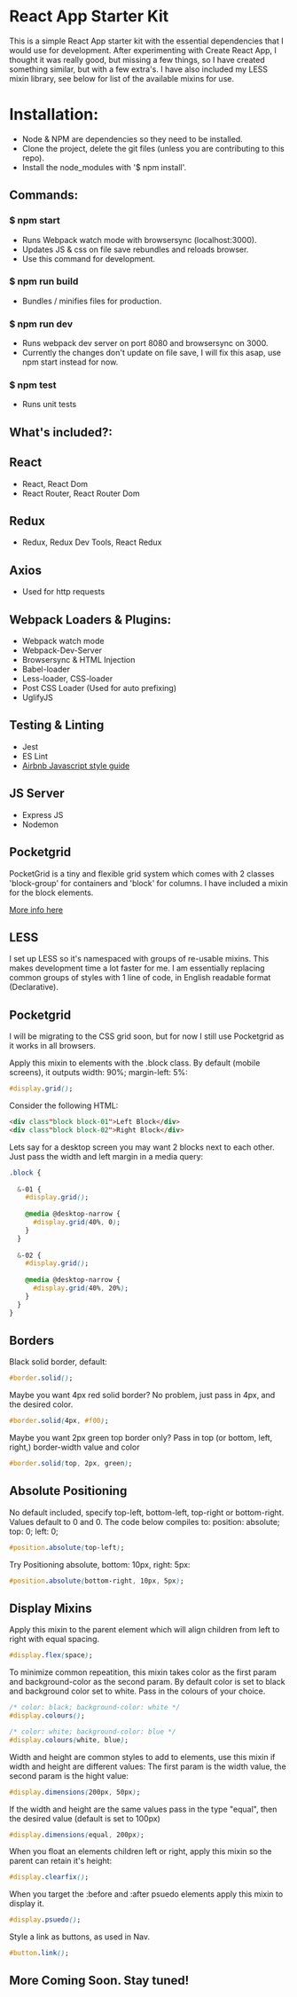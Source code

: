 # React App Starter Kit

This is a simple React App starter kit with the essential dependencies that I would use for development.
After experimenting with Create React App, I thought it was really good, but missing a few things, so I
have created something similar, but with a few extra's. I have also included my LESS mixin library, see 
below for list of the available mixins for use.

# Installation:
* Node & NPM are dependencies so they need to be installed.
* Clone the project, delete the git files (unless you are contributing to this repo).
* Install the node_modules with '$ npm install'.

## Commands:

### $ npm start
* Runs Webpack watch mode with browsersync (localhost:3000).
* Updates JS & css on file save rebundles and reloads browser.
* Use this command for development.

### $ npm run build
* Bundles / minifies files for production.

### $ npm run dev
* Runs webpack dev server on port 8080 and browsersync on 3000.
* Currently the changes don't update on file save, I will fix this asap, use npm start instead for now.

### $ npm test
* Runs unit tests

## What's included?:

## React
* React, React Dom
* React Router, React Router Dom

## Redux
* Redux, Redux Dev Tools, React Redux

## Axios
* Used for http requests

## Webpack Loaders & Plugins:
* Webpack watch mode
* Webpack-Dev-Server
* Browsersync & HTML Injection
* Babel-loader
* Less-loader, CSS-loader
* Post CSS Loader (Used for auto prefixing)
* UglifyJS

## Testing & Linting
* Jest
* ES Lint
* [Airbnb Javascript style guide](https://github.com/airbnb/javascript)

## JS Server
* Express JS
* Nodemon

## Pocketgrid

PocketGrid is a tiny and flexible grid system which comes with 2 classes 'block-group' for containers and 'block'
for columns. I have included a mixin for the block elements.

[More info here](http://arnaudleray.github.io/pocketgrid/)

## LESS

I set up LESS so it's namespaced with groups of re-usable mixins. This makes development time a lot faster for me.
I am essentially replacing common groups of styles with 1 line of code, in English readable format (Declarative).

## Pocketgrid
I will be migrating to the CSS grid soon, but for now I still use Pocketgrid as it works in all browsers.

Apply this mixin to elements with the .block class.
By default (mobile screens), it outputs width: 90%; margin-left: 5%:

```CSS
#display.grid();
```

Consider the following HTML:

```HTML
<div class"block block-01">Left Block</div>
<div class"block block-02">Right Block</div>
```

Lets say for a desktop screen you may want 2 blocks next to each other.
Just pass the width and left margin in a media query:

```CSS
.block {
 
  &-01 {
    #display.grid();
    
    @media @desktop-narrow {
      #display.grid(40%, 0);
    }
  }
  
  &-02 {
    #display.grid();
    
    @media @desktop-narrow {
      #display.grid(40%, 20%);
    }
  }
}
```

## Borders

Black solid border, default:

```CSS
#border.solid();
```

Maybe you want 4px red solid border? No problem, just pass in 4px, and the desired color.

```CSS
#border.solid(4px, #f00);
```

Maybe you want 2px green top border only? Pass in top (or bottom, left, right,) border-width value and color

```CSS
#border.solid(top, 2px, green);
```

## Absolute Positioning

No default included, specify top-left, bottom-left, top-right or bottom-right.
Values default to 0 and 0.
The code below compiles to: position: absolute; top: 0; left: 0;

```CSS
#position.absolute(top-left);
```

Try Positioning absolute, bottom: 10px, right: 5px:

```CSS
#position.absolute(bottom-right, 10px, 5px);
```

## Display Mixins

Apply this mixin to the parent element which will align children from left to right with equal spacing.
```CSS
#display.flex(space);
```

To minimize common repeatition, this mixin takes color as the first param and background-color as the second param.
By default color is set to black and background color set to white. Pass in the colours of your choice.
```CSS
/* color: black; background-color: white */
#display.colours();

/* color: white; background-color: blue */
#display.colours(white, blue);
```

Width and height are common styles to add to elements, use this mixin if width and height are different values:
The first param is the width value, the second param is the hight value:
```CSS
#display.dimensions(200px, 50px);
```

If the width and height are the same values pass in the type "equal", then the desired value (default is set to 100px)
```CSS
#display.dimensions(equal, 200px);
```

When you float an elements children left or right, apply this mixin so the parent can retain it's height:
```CSS
#display.clearfix();
```

When you target the :before and :after psuedo elements apply this mixin to display it.
```CSS
#display.psuedo();
```

Style a link as buttons, as used in Nav.
```CSS
#button.link();
```


## More Coming Soon. Stay tuned!
